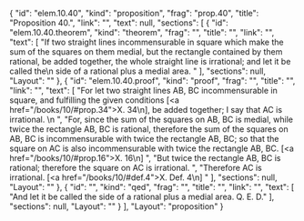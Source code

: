 {
  "id": "elem.10.40",
  "kind": "proposition",
  "frag": "prop.40",
  "title": "Proposition 40.",
  "link": "",
  "text": null,
  "sections": [
    {
      "id": "elem.10.40.theorem",
      "kind": "theorem",
      "frag": "",
      "title": "",
      "link": "",
      "text": [
        "If two straight lines incommensurable in square which make the sum of the squares on them medial, but the rectangle contained by them rational, be added together, the whole straight line is irrational; and let it be called the\n       side of a rational plus a medial area. "
      ],
      "sections": null,
      "Layout": ""
    },
    {
      "id": "elem.10.40.proof",
      "kind": "proof",
      "frag": "",
      "title": "",
      "link": "",
      "text": [
        "For let two straight lines AB, BC incommensurable in square, and fulfilling the given conditions [<a href=\"/books/10/#prop.34\">X. 34</a>\n], be added together; I say that AC is irrational. \n      ",
        "For, since the sum of the squares on AB, BC is medial, while twice the rectangle AB, BC is rational, therefore the sum of the squares on AB, BC is incommensurable with twice the rectangle AB, BC; so that the square on AC is also incommensurable with twice the rectangle AB, BC. [<a href=\"/books/10/#prop.16\">X. 16</a>\n] ",
        "But twice the rectangle AB, BC is rational; therefore the square on AC is irrational. ",
        "Therefore AC is irrational. [<a href=\"/books/10/#def.4\">X. Def. 4</a>\n] "
      ],
      "sections": null,
      "Layout": ""
    },
    {
      "id": "",
      "kind": "qed",
      "frag": "",
      "title": "",
      "link": "",
      "text": [
        "And let it be called the side of a rational plus a medial area. Q. E. D."
      ],
      "sections": null,
      "Layout": ""
    }
  ],
  "Layout": "proposition"
}
